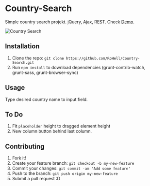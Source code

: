 # Country-Search
Simple country search projekt. jQuery, Ajax, REST. Check [Demo](http://codepen.io/RoHell/pen/RRZxZK).

![Country Search](https://d3higte790sj35.cloudfront.net/images/ms/ne/92355a12e7434c504601d0781f1ac65c.png)

## Installation
1. Clone the repo: `git clone https://github.com/RoHell/Country-Search.git`
2. Run `npm install` to download dependencies (grunt-contrib-watch, grunt-sass, grunt-browser-sync)

## Usage
Type desired country name to input field.

## To Do
1. Fit `placeholder` height to dragged element height
2. New column button behind last column.

## Contributing
1. Fork it!
2. Create your feature branch: `git checkout -b my-new-feature`
3. Commit your changes: `git commit -am 'Add some feature'`
4. Push to the branch: `git push origin my-new-feature`
5. Submit a pull request :D
